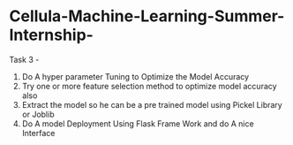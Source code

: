 # Cellula-Machine-Learning-Summer-Internship-
Task 3 - 


1. Do A hyper parameter Tuning to Optimize the Model Accuracy 
2. Try one or more feature selection method to optimize model accuracy also 
3. Extract the model so he can be a pre trained model using Pickel Library or Joblib 
4. Do A model Deployment Using Flask Frame Work and do A nice Interface 
